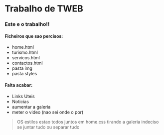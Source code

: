 Trabalho de TWEB
================

### Este e o trabalho!! ###

#### Ficheiros que sao percisos: #####
- home.html
- turismo.html
- servicos.html
- contactos.html
- pasta img
- pasta styles

#### Falta acabar: ####
- Links Uteis
- Noticias
- aumentar a galeria
- meter o video (nao sei onde o por)

> OS estilos estao todos juntos em home.css tirando a galeria
> indeciso se juntar tudo ou separar tudo

